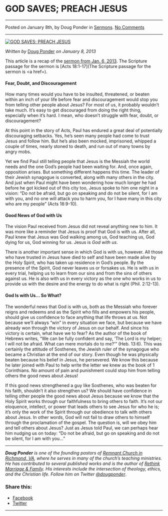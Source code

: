 GOD SAVES; PREACH JESUS
=======================

* * *

Posted on January 8th, by Doug Ponder in [Sermons](http://www.remnantresource.org/category/sermons/). [No Comments](http://www.remnantresource.org/god-saves-preach-jesus/#respond)

* * *

[![GOD SAVES; PREACH JESUS](http://www.remnantresource.org/wp-content/uploads/2013/01/God_Saves_Preach_Jesus.jpg)](http://www.remnantresource.org/wp-content/uploads/2013/01/God_Saves_Preach_Jesus.jpg)  

_Written by_ [Doug Ponder](http://www.remnantresource.org/author/doug-ponder/ "Posts by Doug Ponder") _on January 8, 2013_

This article is a recap of the [sermon from Jan. 6, 2013](http://www.remnantrichmond.org/sermon/http://www.remnantrichmond.org/sermon/god-saves-preach-jesus/). The Scripture passage for the sermon is [Acts 18:1-17](The Scripture passage for the sermon is <a href=).

#### Fear, Doubt, and Discouragement

How many times would you have to be insulted, threatened, or beaten within an inch of your life before fear and discouragement would stop you from telling other people about Jesus? For most of us, it probably wouldn’t take much. It’s easy to get discouraged from doing the right thing, especially when it’s hard. I mean, who doesn’t struggle with fear, doubt, or discouragement?

At this point in the story of Acts, Paul has endured a great deal of potentially discouraging setbacks. Yes, he’s seen many people had come to trust Jesus and follow him. But he’s also been mocked, imprisoned, whipped a couple of times, nearly stoned to death, and run out of many towns by angry mobs.

Yet we find Paul still telling people that Jesus is the Messiah the world needs and the one God’s people had been waiting for. And, once again, opposition arises. But something different happens this time. The leader of their Jewish synagogue is converted, along with many others in the city. And just when Paul might have been wondering how much longer he had before he got kicked out of this city too, Jesus spoke to him one night in a vision: “Do not be afraid, but go on speaking and do not be silent, for I am with you, and no one will attack you to harm you, for I have many in this city who are my people” (Acts 18:9-10).

#### Good News of God with Us

The vision Paul received from Jesus did not reveal anything new to him. It was more like a reminder that Jesus is proof that God is with us. After all, Paul knew that Jesus was God walking among us, God teaching us, God dying for us, God winning for us. Jesus is _God with us_.

There is another important sense in which God is with us, however. All those who have trusted in Jesus have died to self and have been made alive by the Holy Spirit, who has taken up residence in God’s people. By the presence of the Spirit, God never leaves us or forsakes us. He is with us in every trial, helping us to learn from our sins and from the sins of others against us. He is also with us in every victory as the one who works in us to provide us with the desire and the energy to do what is right (Phil. 2:12-13).

#### God Is with Us… So What?

The wonderful news that God is with us, both as the Messiah who forever reigns and redeems and as the Spirit who fills and empowers his people, should give us confidence to face anything that life throws at us. Not because we’ll always “win” in every situation we face, but because we have already won through the victory of Jesus on our behalf. And since his victory is certain, what have we to fear? As the author of the book of Hebrews writes, “We can be fully confident and say, ‘The Lord is my helper; I will not be afraid. What can mere mortals do to me?’” (Heb. 13:6). This was certainly the attitude of Sosthenes, the Jewish ruler of the synagogue who became a Christian at the end of our story. Even though he was physically beaten because his belief in Jesus, he persevered. We know this because he later joined with Paul to help write the letter we knew as the book of 1 Corinthians. No amount of pain and punishment could stop him from telling others the good news about Jesus!

If this good news strengthened a guy like Sosthenes, who was beaten for his faith, shouldn’t it also strengthen us? We should have confidence in telling other people the good news about Jesus because we know that the Holy Spirit works through our faithfulness to bring others to faith. It’s not our eloquence, intellect, or power that leads others to see Jesus for who he is; it’s only the work of the Spirit through our obedience to talk with others about Jesus. In other words, God will not fail to draw others to himself through the proclamation of the gospel. The question is, will we obey him and tell others about Jesus? Just as Jesus told Paul, we can perhaps hear him nudging us on today: “Do not be afraid, but go on speaking and do not be silent, for I am with you…”

* * *

_**Doug Ponder** is one of the founding pastors of [Remnant Church in Richmond, VA](http://www.remnantrichmond.org/), where he serves in many of the church’s teaching ministries. He has contributed to several published works and is the author of [Rethink Marriage & Family](http://www.remnantrichmond.org/mediafiles/uploaded/r/0e1604567_rethink-marriage-and-family-ebook.pdf). His interests include the intersection of theology, ethics, and the Christian life. Follow him on Twitter [@dougponder](https://twitter.com/dougponder)_.

### Share this:

*   [Facebook](http://www.remnantresource.org/god-saves-preach-jesus/?share=facebook "Click to share on Facebook")
*   [Twitter](http://www.remnantresource.org/god-saves-preach-jesus/?share=twitter "Click to share on Twitter")

  

* * *
